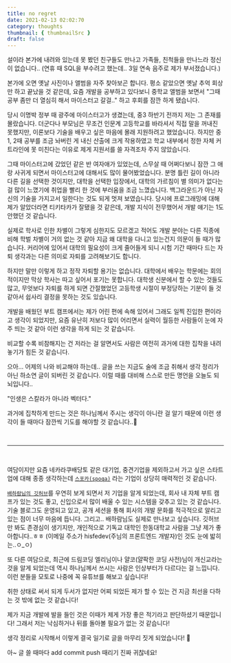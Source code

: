 ```yaml
---
title: no regret
date: 2021-02-13 02:02:70
category: thoughts
thumbnail: { thumbnailSrc }
draft: false
---
```


설이라 본가에 내려와 있는데 못 봤던 친구들도 만나고 가족들, 친척들을 만나느라 정신이 없습니다.. (연휴 때 SQL을 부수려고 했는데.. 3일 연속 음주로 제가 부서졌습니다.)

본가에 오면 옛날 사진이나 앨범을 자주 찾아보곤 합니다. 평소 같았으면 옛날 추억 회상만 하고 끝났을 것 같은데, 요즘 개발을 공부하고 있다보니 중학교 앨범을 보면서 "그때 공부 좀만 더 열심히 해서 마이스터고 갈걸.." 하고 후회를 잠깐 하게 됐습니다.

당시 이명박 정부 때 광주에 마이스터고가 생겼는데, 중3 하반기 전까지 저는 그 존재를 몰랐습니다. 더군다나 부모님은 무조건 인문계 고등학교를 바라셔서 직접 말을 꺼내진 못했지만, 이론보다 기술을 배우고 싶은 마음에 몰래 지원하려고 했었습니다. 하지만 중1, 2때 공부를 조금 놔버린 게 내신 산출에 크게 작용하였고 학교 내부에서 정한 자체 커트라인에 못 미친다는 이유로 제게 지원서를 쓸 자격조차 주지 않았습니다.

그때 마이스터고에 갔었던 같은 반 여자애가 있었는데, 스무살 때 어쩌다보니 잠깐 그 애랑 사귀게 되면서 마이스터고에 대해서도 많이 물어봤었습니다. 분명 틀린 길이 아니라 다른 길을 선택한 것이지만, 대학을 선택한 입장에서, 대학의 가르침이 별 의미가 없다는 걸 많이 느꼈기에 취업을 빨리 한 것에 부러움을 조금 느꼈습니다. 백그라운드가 아닌 자신의 기술을 가지고서 일한다는 것도 되게 멋져 보였습니다. 당시에 프로그래밍에 대해 제가 알았더라면 티키타카가 잘됐을 것 같은데, 개발 지식이 전무했어서 개발 얘기는 1도 안했던 것 같습니다.

실제로 학사로 인한 차별이 그렇게 심한지도 모르겠고 적어도 개발 분야는 다른 직종에 비해 학벌 차별이 거의 없는 것 같아 지금 왜 대학을 다니고 있는건지 의문이 들 때가 많습니다.
커리어에 있어서 대학의 필요성이 크게 줄어들게 되니 시험 기간 때마다 드는 자퇴 생각과는 다른 의미로 자퇴를 고려해보기도 합니다.

하지만 말만 이렇게 하고 정작 자퇴할 용기는 없습니다. 대학에서 배우는 학문에는 회의적이지만 막상 학사는 따고 싶어서 포기는 못합니다. 대학생 신분에서 할 수 있는 것들도 많고, 무엇보다 자퇴를 하게 되면 간절했었던 고등학생 시절이 부정당하는 기분이 들 것 같아서 쉽사리 결정을 못하는 것도 있습니다.

개발을 배웠던 부트 캠프에서는 제가 어린 편에 속해 있어서 그래도 일찍 진입한 편이라고 생각이 되었지만, 요즘 유난히 저보다 많이 어리면서 실력이 월등한 사람들이 눈에 자주 띄는 것 같아 이런 생각을 하게 되는 것 같습니다.

비교할 수록 비참해지는 건 저라는 걸 알면서도 사람은 여전히 과거에 대한 집착을 내려놓기가 힘든 것 같습니다.

으아... 어제의 나와 비교해야 하는데.. 글을 쓰는 지금도 술에 조금 취해서 생각 정리가 아닌 하소연 글이 되버린 것 같습니다. 이럴 때를 대비해 스스로 만든 명언을 오늘도 되뇌입니다..

"인생은 스칼라가 아니라 벡터다."

과거에 집착하게 만드는 것은 하나님께서 주시는 생각이 아니란 걸 알기 때문에 이런 생각이 들 때마다 잠깐씩 기도를 해야할 것 같습니다..🙏

<br>

---

<br>

여담이지만 요즘 네카라쿠배당토 같은 대기업, 중견기업을 제외하고서 가고 싶은 스타트업에 대해 종종 생각하는데 [`스포카(spoqa)`](https://www.spoqa.com/) 라는 기업이 상당히 매력적인 것 같습니다.

[`배하람님의 깃허브`](https://github.com/baeharam)를 우연히 보게 되면서 저 기업을 알게 되었는데, 회사 내 자체 부트 캠프가 있는 것도 좋고, 신입으로서 많이 배울 수 있는 시스템을 갖추고 있는 것 같습니다. 기술 블로그도 운영되고 있고, 공개 세션을 통해 회사의 개발 문화를 적극적으로 알리고 있는 점이 너무 마음에 듭니다.
그리고.. 배하람님도 실제로 만나보고 싶습니다. 깃허브만 봐도 존경심이 생기지만, 개인적으로 기독교 대학인 한동대학교 사람을 그냥 제가 좋아합니다..ㅎㅎ
(이메일 주소가 hisfedev(주님의 프론트엔드 개발자)인 것도 눈에 밟히는..ㅇ\_ㅇ)

또 다른 여담으로, 최근에 드림코딩 엘리님이나 얄코(얄팍한 코딩 사전)님이 개신교라는 것을 알게 되었는데 역시 하나님께서 쓰시는 사람은 인상부터가 다르다는 걸 느낍니다. 이런 분들을 모토로 나중에 꼭 유튜브를 해보고 싶습니다!

취한 상태로 써서 되게 두서가 없지만 어찌 되었든 제가 할 수 있는 건 지금 최선을 다하는 것 밖에 없는 것 같습니다!

제가 지금 개발에 발을 들인 것은 이때가 제게 가장 좋은 적기라고 판단하셨기 때문입니다! 그래서 저는 낙심하거나 뒤를 돌아볼 필요가 없는 것 같습니다!

생각 정리로 시작해서 이렇게 결국 일기로 글을 마무리 짓게 되었습니다! 👏

아~ 글 쓸 때마다 add commit push 때리기 진짜 귀찮네요!
